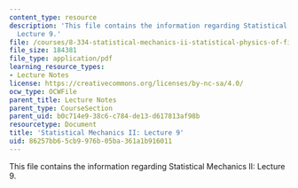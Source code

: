 ```yaml
---
content_type: resource
description: 'This file contains the information regarding Statistical Mechanics II:
  Lecture 9.'
file: /courses/8-334-statistical-mechanics-ii-statistical-physics-of-fields-spring-2014/86257bb65cb9976b05ba361a1b916011_MIT8_334S14_Lec9.pdf
file_size: 184381
file_type: application/pdf
learning_resource_types:
- Lecture Notes
license: https://creativecommons.org/licenses/by-nc-sa/4.0/
ocw_type: OCWFile
parent_title: Lecture Notes
parent_type: CourseSection
parent_uid: b0c714e9-38c6-c784-de13-d617813af98b
resourcetype: Document
title: 'Statistical Mechanics II: Lecture 9'
uid: 86257bb6-5cb9-976b-05ba-361a1b916011
---
```

This file contains the information regarding Statistical Mechanics II: Lecture 9.